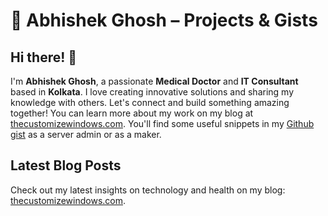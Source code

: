 # 🔧 Abhishek Ghosh – Projects & Gists

## Hi there! 👋

I'm **Abhishek Ghosh**, a passionate **Medical Doctor** and **IT Consultant** based in **Kolkata**. I love creating innovative solutions and sharing my knowledge with others. Let's connect and build something amazing together! You can learn more about my work on my blog at [thecustomizewindows.com](https://thecustomizewindows.com). You'll find some useful snippets in my [Github gist](http://gist.github.com/AbhishekGhosh) as a server admin or as a maker. 

## Latest Blog Posts

Check out my latest insights on technology and health on my blog: [thecustomizewindows.com](https://thecustomizewindows.com).
